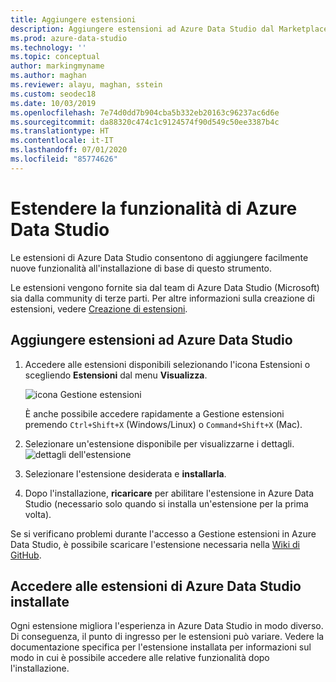 ```yaml
---
title: Aggiungere estensioni
description: Aggiungere estensioni ad Azure Data Studio dal Marketplace di estensioni
ms.prod: azure-data-studio
ms.technology: ''
ms.topic: conceptual
author: markingmyname
ms.author: maghan
ms.reviewer: alayu, maghan, sstein
ms.custom: seodec18
ms.date: 10/03/2019
ms.openlocfilehash: 7e74d0dd7b904cba5b332eb20163c96237ac6d6e
ms.sourcegitcommit: da88320c474c1c9124574f90d549c50ee3387b4c
ms.translationtype: HT
ms.contentlocale: it-IT
ms.lasthandoff: 07/01/2020
ms.locfileid: "85774626"
---
```

# <a name="extend-the-functionality-of-azure-data-studio"></a>Estendere la funzionalità di Azure Data Studio

Le estensioni di Azure Data Studio consentono di aggiungere facilmente nuove funzionalità all'installazione di base di questo strumento.

Le estensioni vengono fornite sia dal team di Azure Data Studio (Microsoft) sia dalla community di terze parti. Per altre informazioni sulla creazione di estensioni, vedere [Creazione di estensioni](extension-authoring.md).

## <a name="add-azure-data-studio-extensions"></a>Aggiungere estensioni ad Azure Data Studio

1. Accedere alle estensioni disponibili selezionando l'icona Estensioni o scegliendo **Estensioni** dal menu **Visualizza**.

    ![icona Gestione estensioni](media/extensions/extension-manager-icon.png)

    È anche possibile accedere rapidamente a Gestione estensioni premendo `Ctrl+Shift+X` (Windows/Linux) o `Command+Shift+X` (Mac).

2. Selezionare un'estensione disponibile per visualizzarne i dettagli.
    ![dettagli dell'estensione](media/extensions/extension-details.png)

3. Selezionare l'estensione desiderata e **installarla**.

4. Dopo l'installazione, **ricaricare** per abilitare l'estensione in Azure Data Studio (necessario solo quando si installa un'estensione per la prima volta).

Se si verificano problemi durante l'accesso a Gestione estensioni in Azure Data Studio, è possibile scaricare l'estensione necessaria nella [Wiki di GitHub](https://github.com/microsoft/azuredatastudio/wiki/List-of-Extensions).


## <a name="access-installed-azure-data-studio-extensions"></a>Accedere alle estensioni di Azure Data Studio installate

Ogni estensione migliora l'esperienza in Azure Data Studio in modo diverso. Di conseguenza, il punto di ingresso per le estensioni può variare. Vedere la documentazione specifica per l'estensione installata per informazioni sul modo in cui è possibile accedere alle relative funzionalità dopo l'installazione.
